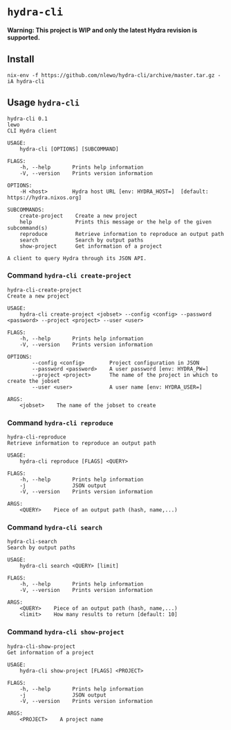 # `hydra-cli`

**Warning: This project is WIP and only the latest Hydra revision is supported.**

## Install

    nix-env -f https://github.com/nlewo/hydra-cli/archive/master.tar.gz -iA hydra-cli


## Usage `hydra-cli`

    hydra-cli 0.1
    lewo
    CLI Hydra client
    
    USAGE:
        hydra-cli [OPTIONS] [SUBCOMMAND]
    
    FLAGS:
        -h, --help       Prints help information
        -V, --version    Prints version information
    
    OPTIONS:
        -H <host>        Hydra host URL [env: HYDRA_HOST=]  [default: https://hydra.nixos.org]
    
    SUBCOMMANDS:
        create-project    Create a new project
        help              Prints this message or the help of the given subcommand(s)
        reproduce         Retrieve information to reproduce an output path
        search            Search by output paths
        show-project      Get information of a project
    
    A client to query Hydra through its JSON API.

### Command `hydra-cli create-project`

    hydra-cli-create-project 
    Create a new project
    
    USAGE:
        hydra-cli create-project <jobset> --config <config> --password <password> --project <project> --user <user>
    
    FLAGS:
        -h, --help       Prints help information
        -V, --version    Prints version information
    
    OPTIONS:
            --config <config>        Project configuration in JSON
            --password <password>    A user password [env: HYDRA_PW=]
            --project <project>      The name of the project in which to create the jobset
            --user <user>            A user name [env: HYDRA_USER=]
    
    ARGS:
        <jobset>    The name of the jobset to create

### Command `hydra-cli reproduce`

    hydra-cli-reproduce 
    Retrieve information to reproduce an output path
    
    USAGE:
        hydra-cli reproduce [FLAGS] <QUERY>
    
    FLAGS:
        -h, --help       Prints help information
        -j               JSON output
        -V, --version    Prints version information
    
    ARGS:
        <QUERY>    Piece of an output path (hash, name,...)

### Command `hydra-cli search`

    hydra-cli-search 
    Search by output paths
    
    USAGE:
        hydra-cli search <QUERY> [limit]
    
    FLAGS:
        -h, --help       Prints help information
        -V, --version    Prints version information
    
    ARGS:
        <QUERY>    Piece of an output path (hash, name,...)
        <limit>    How many results to return [default: 10]

### Command `hydra-cli show-project`

    hydra-cli-show-project 
    Get information of a project
    
    USAGE:
        hydra-cli show-project [FLAGS] <PROJECT>
    
    FLAGS:
        -h, --help       Prints help information
        -j               JSON output
        -V, --version    Prints version information
    
    ARGS:
        <PROJECT>    A project name

